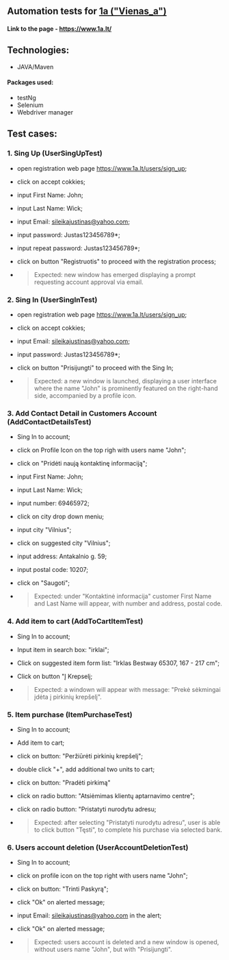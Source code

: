 ## Automation tests for [1a ("Vienas_a")](https://www.1a.lt/)

#### Link to the page - https://www.1a.lt/

## Technologies:

* JAVA/Maven

#### Packages used:

* testNg
* Selenium
* Webdriver manager

## Test cases:

### **1. Sing Up (UserSingUpTest)**

* open registration web page https://www.1a.lt/users/sign_up;
* click on accept cokkies;
* input First Name: John;
* input Last Name: Wick;
* input Email: sileikajustinas@yahoo.com;
* input password: Justas123456789*;
* input repeat password: Justas123456789*;
* click on button "Registruotis" to proceed with the registration process;

* >Expected: new window has emerged displaying a prompt requesting account approval via email.

### **2. Sing In (UserSingInTest)**

* open registration web page https://www.1a.lt/users/sign_up;
* click on accept cokkies;
* input Email: sileikajustinas@yahoo.com;
* input password: Justas123456789*;
* click on button "Prisijungti" to proceed with the Sing In;

* >Expected: a new window is launched, displaying a user interface where the name "John" is prominently featured
on the right-hand side, accompanied by a profile icon.

### **3. Add Contact Detail in Customers Account (AddContactDetailsTest)**

* Sing In to account;
* click on Profile Icon on the top righ with users name "John";
* click on "Pridėti naują kontaktinę informaciją";
* input First Name: John;
* input Last Name: Wick;
* input number: 69465972;
* click on city drop down meniu;
* input city "Vilnius";
* click on suggested city "Vilnius";
* input address: Antakalnio g. 59;
* input postal code: 10207;
* click on "Saugoti";

* >Expected: under "Kontaktinė informacija" customer First Name and Last Name will appear,
with number and address, postal code.

### **4. Add item to cart (AddToCartItemTest)**

* Sing In to account;
* Input item in search box: "irklai";
* Click on suggested item form list: "Irklas Bestway 65307, 167 - 217 cm";
* Click on button "Į Krepselį;

* >Expected: a windown will appear with message: "Prekė sėkmingai įdėta į pirkinių krepšelį".

### **5. Item purchase (ItemPurchaseTest)**

* Sing In to account;
* Add item to cart;
* click on button: "Peržiūrėti pirkinių krepšelį";
* double click "+", add additional two units to cart;
* click on button: "Pradėti pirkimą"
* click on radio button: "Atsiėmimas klientų aptarnavimo centre";
* click on radio button: "Pristatyti nurodytu adresu;


* >Expected: after selecting "Pristatyti nurodytu adresu", user is able to click button "Tęsti", to complete his 
  > purchase via selected bank.

### **6. Users account deletion (UserAccountDeletionTest)**

* Sing In to account;
* click on profile icon on the top right with users name "John";
* click on button: "Trinti Paskyrą";
* click "Ok" on alerted message;
* input Email: sileikajustinas@yahoo.com in the alert;
* click "Ok" on alerted message;

* >Expected: users account is deleted and a new window is opened, without users name "John", but with "Prisijungti".

    
    
    


    



    
    

    




    
    

    